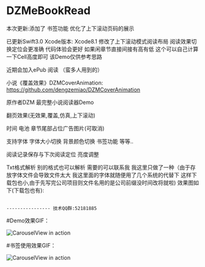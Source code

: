 # DZMeBookRead

本次更新:添加了 书签功能 优化了上下滚动页码的展示

已更新Swift3.0 Xcode版本: Xcode8.1 修改了上下滚动模式阅读布局 阅读效果切换定位会更准确 代码体验会更好 如果闲章节直接间接有高有低 这个可以自己计算一下Cell高度即可 该Demo仅供参考思路

近期会加入ePub 阅读 （蛮多人用到的）

小说《覆盖效果》DZMCoverAnimation: https://github.com/dengzemiao/DZMCoverAnimation

原作者DZM 最完整小说阅读器Demo 

翻页效果(无效果,覆盖,仿真,上下滚动) 

时间 电池 章节尾部占位广告图片(可取消) 

支持字体 字体大小切换 背景颜色切换 书签功能 等等.. 

阅读记录保存与下次阅读定位 亮度调整 

Txt格式解析 别的格式也可以解析 需要的可以联系我 我这里只做了一种（由于存放字体文件会导致文件太大 我这里面的字体就随便用了几个系统的代替下 这样下载包也小,由于先写完公司项目则文件名用的是公司前缀没时间改将就啦) 效果图如下(下载包也有):  

                                                                            ---------------- 技术QQ群:52181885
#Demo效果GIF：

![CarouselView in action](Untitled.gif)

#书签使用效果GIF：

![CarouselView in action](bookMark.gif)
